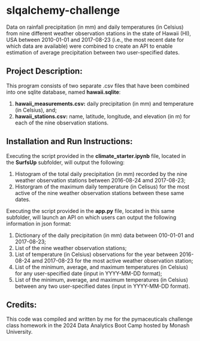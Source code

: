 # slqalchemy-challenge
Data on rainfall precipitation (in mm) and daily temperatures (in Celsius) from nine different weather observation stations in the state of Hawaii (HI), USA between 2010-01-01 and 2017-08-23 (i.e., the most recent date for which data are available) were combined to create an API to enable estimation of average precipitation between two user-specified dates.


## Project Description:
This program consists of two separate .csv files that have been combined into one sqlite database, named **hawaii.sqlite**:

1. **hawaii_measurements.csv:** daily precipitation (in mm) and temperature (in Celsius), and;
2. **hawaii_stations.csv:** name, latitude, longitude, and elevation (in m) for each of the nine observation stations.


## Installation and Run Instructions:
Executing the script provided in the **climate_starter.ipynb** file, located in the **SurfsUp** subfolder, will output the following:
1. Histogram of the total daily precipitation (in mm) recorded by the nine weather observation stations between 2016-08-24 amd 2017-08-23;
2. Historgram of the maximum daily temperature (in Celisus) for the most active of the nine weather observation stations between these same dates.


Executing the script provided in the **app.py** file, located in this same subfolder, will launch an API on which users can output the following information in json format:
1. Dictionary of the daily precipitation (in mm) data between 010-01-01 and 2017-08-23;
2. List of the nine weather observation stations;
3. List of temperature (in Celsius) observations for the year between 2016-08-24 amd 2017-08-23 for the most active weather observation station;
4. List of the minimum, average, and maximum temperatures (in Celsius) for any user-specified date (input in YYYY-MM-DD format);
5. List of the minimum, average, and maximum temperatures (in Celsius) between any two user-specified dates (input in YYYY-MM-DD format).


## Credits:
This code was compiled and written by me for the pymaceuticals challenge class homework in the 2024 Data Analytics Boot Camp hosted by Monash University. 
